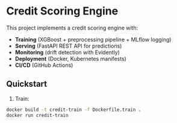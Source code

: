 # Credit Scoring Engine

This project implements a credit scoring engine with:

- **Training** (XGBoost + preprocessing pipeline + MLflow logging)
- **Serving** (FastAPI REST API for predictions)
- **Monitoring** (drift detection with Evidently)
- **Deployment** (Docker, Kubernetes manifests)
- **CI/CD** (GitHub Actions)

## Quickstart
1. Train:
```bash
docker build -t credit-train -f Dockerfile.train .
docker run credit-train
